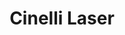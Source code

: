 ---
layout: frames
catagory: frames
title: Cinelli Laser
image: cinelli.jpg
price: $9990
desc: Extremely limited edition. Designed by Antonio Colombo and built by Andrea Pesenti.
---